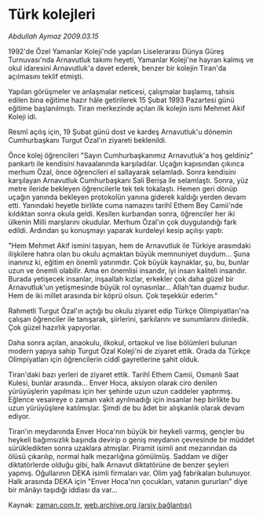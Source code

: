 # Türk kolejleri

*Abdullah Aymaz 2009.03.15*

<tr><td class="metin" colspan="2" style="padding-top: 20px; padding-left: 5px; padding-right: 10px;">1992'de Özel Yamanlar Koleji'nde yapılan Liselerarası Dünya Güreş Turnuvası'nda Arnavutluk takımı heyeti, Yamanlar Koleji'ne hayran kalmış ve okul idaresini Arnavutluk'a davet ederek, benzer bir kolejin Tiran'da açılmasını teklif etmişti.</td></tr><tr><td class="metin" colspan="2" style="padding-top: 20px; padding-left: 5px; padding-right: 10px;"><p> Yapılan görüşmeler ve anlaşmalar neticesi, çalışmalar başlamış, tahsis edilen bina eğitime hazır hâle getirilerek 15 Şubat 1993 Pazartesi günü eğitime başlanılmıştı. Tiran merkezinde açılan ilk kolejin ismi Mehmet Akif Koleji idi.
<p> Resmî açılış için, 19 Şubat günü dost ve kardeş Arnavutluk'u dönemin Cumhurbaşkanı Turgut Özal'ın ziyareti beklenildi. 
<p> Önce kolej öğrencileri "Sayın Cumhurbaşkanımız Arnavutluk'a hoş geldiniz" pankartı ile kendisini havaalanında karşıladılar. Uçağın kapısından çıkınca merhum Özal, önce öğrencileri el sallayarak selamladı. Sonra kendisini karşılayan Arnavutluk Cumhurbaşkanı Sali Berişa ile selamlaştı. Sonra, yüz metre ileride bekleyen öğrencilerle tek tek tokalaştı. Hemen geri dönüp uçağın yanında bekleyen protokolün yanına giderek kaldığı yerden devam etti. Yanındaki heyetle birlikte cuma namazını tarihî Ethem Bey Camii'nde kıldıktan sonra okula geldi. Kesilen kurbandan sonra, öğrenciler her iki ülkenin Milli marşlarını okudular. Merhum Özal'ın çok duygulandığı fark edildi. Ardından şu konuşmayı yaparak kurdeleyi kesip açılışı yaptı:
<p> "Hem Mehmet Akif ismini taşıyan, hem de Arnavutluk ile Türkiye arasındaki ilişkilere hatıra olan bu okulu açmaktan büyük memnuniyet duydum... Şuna inanınız ki, eğitim en önemli yatırımdır. Çok büyük kaynaklar, şu, bu, bunlar uzun ve önemli olabilir. Ama en önemlisi insandır, iyi insan kaliteli insandır. Burada yetişecek insanlar, inşaallah kızlar, erkekler çok daha güzel bir Arnavutluk'un yetişmesinde büyük rol oynasınlar... Allah'tan duamız budur. Hem de iki millet arasında bir köprü olsun. Çok teşekkür ederim."
<p> Rahmetli Turgut Özal'ın açtığı bu okulu ziyaret edip Türkçe Olimpiyatları'na çalışan öğrenciler ile tanışarak, şiirlerini, şarkılarını ve sunumlarını dinledik. Çok güzel hazırlık yapıyorlar.
<p> Daha sonra açılan, anaokulu, ilkokul, ortaokul ve lise bölümleri bulunan modern yapıya sahip Turgut Özal Koleji'ni de ziyaret ettik. Orada da Türkçe Olimpiyatları için öğrencilerin ciddî gayretlerine şahit olduk.
<p> Tiran'daki bazı yerleri de ziyaret ettik. Tarihî Ethem Camii, Osmanlı Saat Kulesi, bunlar arasında... Enver Hoca, aksiyon olarak ciro denilen yürüyüşlerin yapılması için her şehirde uzun uzun caddeler yaptırmış. Eğlence vesaireye o zaman vakit ayrılmadığı için insanlar hep birlikte bu uzun yürüyüşlere katılmışlar. Şimdi de bu âdet bir alışkanlık olarak devam ediyor.
<p> Tiran'ın meydanında Enver Hoca'nın büyük bir heykeli varmış, gençler bu heykeli bağımsızlık başında devirip o geniş meydanın çevresinde bir müddet sürükledikten sonra uzaklara atmışlar. Piramit isimli anıt mezarından da ölüsü çıkarılıp, normal halk mezarlığına gömülmüş. Saddam ve diğer diktatörlerde olduğu gibi, halk Arnavut diktatörüne de benzer şeyleri yapmış. Oğullarının DEKA isimli firmaları var. Olim yağ fabrikaları bulunuyor. Halk arasında DEKA için "Enver Hoca'nın çocukları, vatanın gururları" diye bir mânâyı taşıdığı iddiası da var...<br/></p></p></p></p></p></p></p></p></td></tr>

Kaynak: [zaman.com.tr](http://zaman.com.tr/yazar.do?yazino=825490), [web.archive.org (arşiv bağlantısı)](http://web.archive.org/web/20090417180532/http://www.zaman.com.tr:80/yazar.do?yazino=825490)
